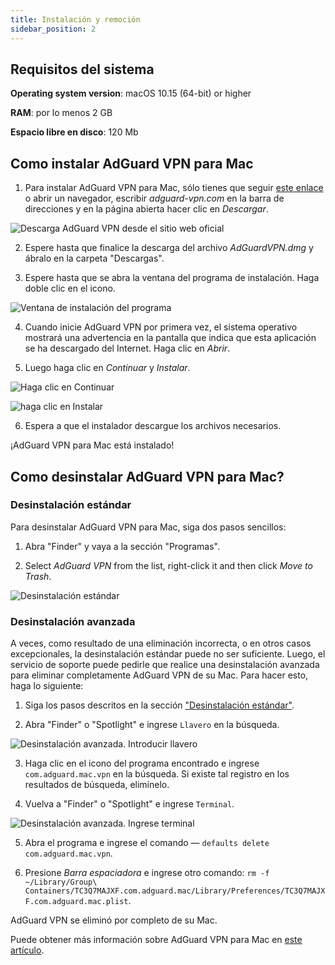 ```yaml
---
title: Instalación y remoción
sidebar_position: 2
---
```


## Requisitos del sistema

**Operating system version**: macOS 10.15 (64-bit) or higher

**RAM**: por lo menos 2 GB

**Espacio libre en disco**: 120 Mb


## Como instalar AdGuard VPN para Mac

1. Para instalar AdGuard VPN para Mac, sólo tienes que seguir [este enlace](https://agrd.io/mac_vpn) o abrir un navegador, escribir *adguard-vpn.com* en la barra de direcciones y en la página abierta hacer clic en *Descargar*.

![Descarga AdGuard VPN desde el sitio web oficial](https://cdn.adguardvpn.com/public/Adguard/kb/vpn-install/mac-install-en.png)

2. Espere hasta que finalice la descarga del archivo *AdGuardVPN.dmg* y ábralo en la carpeta "Descargas".

3. Espere hasta que se abra la ventana del programa de instalación. Haga doble clic en el icono.

![Ventana de instalación del programa](https://cdn.adguardvpn.com/public/Adguard/kb/vpn-install/mac-install-ru-1.png)

4. Cuando inicie AdGuard VPN por primera vez, el sistema operativo mostrará una advertencia en la pantalla que indica que esta aplicación se ha descargado del Internet. Haga clic en *Abrir*.

5. Luego haga clic en *Continuar* y *Instalar*.

![Haga clic en Continuar](https://cdn.adguardvpn.com/public/Adguard/kb/vpn-install/mac-install-2-en.png)

![haga clic en Instalar](https://cdn.adguardvpn.com/public/Adguard/kb/vpn-install/mac-install-3-en.png)

6. Espera a que el instalador descargue los archivos necesarios.

¡AdGuard VPN para Mac está instalado!


## Como desinstalar AdGuard VPN para Mac?

### Desinstalación estándar

Para desinstalar AdGuard VPN para Mac, siga dos pasos sencillos:

1. Abra "Finder" y vaya a la sección "Programas".

2. Select *AdGuard VPN* from the list, right-click it and then click *Move to Trash*.

![Desinstalación estándar](https://cdn.adguardvpn.com/public/Adguard/kb/vpn-install/mac-uninstall-1-en.png)


### Desinstalación avanzada

A veces, como resultado de una eliminación incorrecta, o en otros casos excepcionales, la desinstalación estándar puede no ser suficiente. Luego, el servicio de soporte puede pedirle que realice una desinstalación avanzada para eliminar completamente AdGuard VPN de su Mac. Para hacer esto, haga lo siguiente:

1. Siga los pasos descritos en la sección ["Desinstalación estándar"](#how-to-uninstall-adguard-vpn-for-mac).

2. Abra "Finder" o "Spotlight" e ingrese `Llavero` en la búsqueda.

![Desinstalación avanzada. Introducir llavero](https://cdn.adguardvpn.com/public/Adguard/kb/vpn-install/mac-key-chain-en.png)

3. Haga clic en el icono del programa encontrado e ingrese `com.adguard.mac.vpn` en la búsqueda. Si existe tal registro en los resultados de búsqueda, elimínelo.

4. Vuelva a "Finder" o "Spotlight" e ingrese `Terminal`.

![Desinstalación avanzada. Ingrese terminal](https://cdn.adguardvpn.com/public/Adguard/kb/vpn-install/mac-terminal-en.png)

5. Abra el programa e ingrese el comando — `defaults delete com.adguard.mac.vpn`.

6. Presione *Barra espaciadora* e ingrese otro comando: `rm -f ~/Library/Group\ Containers/TC3Q7MAJXF.com.adguard.mac/Library/Preferences/TC3Q7MAJXF.com.adguard.mac.plist`.

AdGuard VPN se eliminó por completo de su Mac.

Puede obtener más información sobre AdGuard VPN para Mac en [este artículo](/adguard-vpn-for-mac/overview.md).
